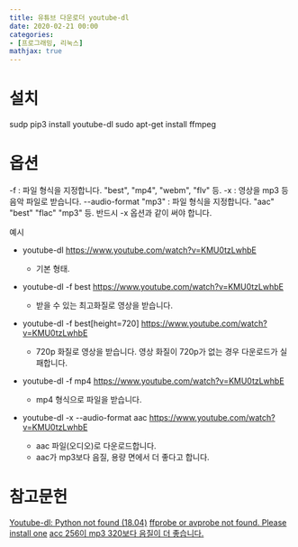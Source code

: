 ```yaml
---
title: 유튜브 다운로더 youtube-dl
date: 2020-02-21 00:00
categories:
- [프로그래밍, 리눅스]
mathjax: true
---
```


# 설치
sudp pip3 install youtube-dl
sudo apt-get install ffmpeg

# 옵션
-f : 파일 형식을 지정합니다. "best", "mp4", "webm", "flv" 등.
-x : 영상을 mp3 등 음악 파일로 받습니다.
--audio-format "mp3" : 파일 형식을 지정합니다. "aac" "best" "flac" "mp3" 등. 반드시 -x 옵션과 같이 써야 합니다.

예시
* youtube-dl https://www.youtube.com/watch?v=KMU0tzLwhbE
    * 기본 형태.

* youtube-dl -f best https://www.youtube.com/watch?v=KMU0tzLwhbE
    * 받을 수 있는 최고화질로 영상을 받습니다.

* youtube-dl -f best[height=720] https://www.youtube.com/watch?v=KMU0tzLwhbE
    * 720p 화질로 영상을 받습니다. 영상 화질이 720p가 없는 경우 다운로드가 실패합니다.

* youtube-dl -f mp4 https://www.youtube.com/watch?v=KMU0tzLwhbE
    * mp4 형식으로 파일을 받습니다.

* youtube-dl -x --audio-format aac https://www.youtube.com/watch?v=KMU0tzLwhbE
    * aac 파일(오디오)로 다운로드합니다.
    * aac가 mp3보다 음질, 용량 면에서 더 좋다고 합니다.

# 참고문헌
[Youtube-dl: Python not found (18.04)](https://askubuntu.com/questions/1037666/youtube-dl-python-not-found-18-04)
[ffprobe or avprobe not found. Please install one](https://stackoverflow.com/questions/30770155/ffprobe-or-avprobe-not-found-please-install-one)
[acc 256이 mp3 320보다 음질이 더 좋습니다.](https://www.clien.net/service/board/cm_iphonien/11726569)
